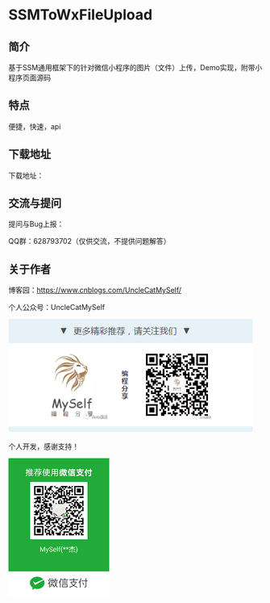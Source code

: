# SSMToWxFileUpload

## 简介
基于SSM通用框架下的针对微信小程序的图片（文件）上传，Demo实现，附带小程序页面源码

## 特点
便捷，快速，api

## 下载地址

下载地址：

## 交流与提问

提问与Bug上报：

QQ群：628793702（仅供交流，不提供问题解答）

## 关于作者

博客园：https://www.cnblogs.com/UncleCatMySelf/

个人公众号：UncleCatMySelf

![Image text](https://raw.githubusercontent.com/UncleCatMySelf/img-myself/master/img/%E5%85%AC%E4%BC%97%E5%8F%B7.png)

个人开发，感谢支持！

![Image text](https://raw.githubusercontent.com/UncleCatMySelf/img-myself/master/img/%E4%BB%98%E6%AC%BE.png)
